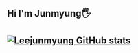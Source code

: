 <h2> Hi I'm Junmyung🖐<h2>

[![Leejunmyung GitHub stats](https://github-readme-stats.vercel.app/api?username=Leejunmyung&show_icons=true&theme=cobalt)](https://github.com/Leejunmyung/github-readme-stats)
<!--dark, radical, merko, gruvbox, tokyonight, onedark, cobalt, synthwave, highcontrast, dracula-->
